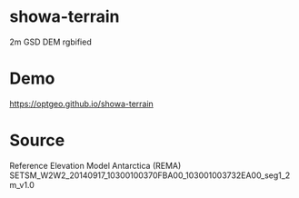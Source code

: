 # showa-terrain
2m GSD DEM rgbified

# Demo
https://optgeo.github.io/showa-terrain

# Source
Reference Elevation Model Antarctica (REMA) SETSM_W2W2_20140917_10300100370FBA00_103001003732EA00_seg1_2m_v1.0
